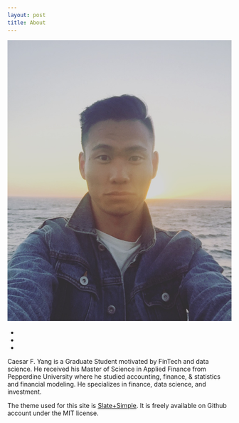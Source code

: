 ```yaml
---
layout: post
title: About
---
```


<center>
<img src="/images/caesaryang.JPG">
</center>

<p>
<center>
    <ul class="navigation-bar">
       <li><a href="https://www.github.com/benradford"><i class='fa fa-github-alt'></i></a></li>  
       <li><a href="https://www.twitter.com/ben_j_radford"><i class="fa fa-twitter"></i></a></li>
       <li><a href="https://www.linkedin.com/in/benjaminradford"><i class='fa fa-linkedin'></i></a></li>       
    </ul>
</center>
</p>

<p>
Caesar F. Yang is a Graduate Student motivated by FinTech and data science. He received his Master of Science in Applied Finance from Pepperdine University where he studied accounting, finance, & statistics and financial modeling. He specializes in finance, data science, and investment.
</p>

<p>
The theme used for this site is <a href="https://www.github.com/benradford/Slate-and-Simple-Jekyll-Theme">Slate+Simple</a>. It is freely available on Github account under the MIT license.
</p>
